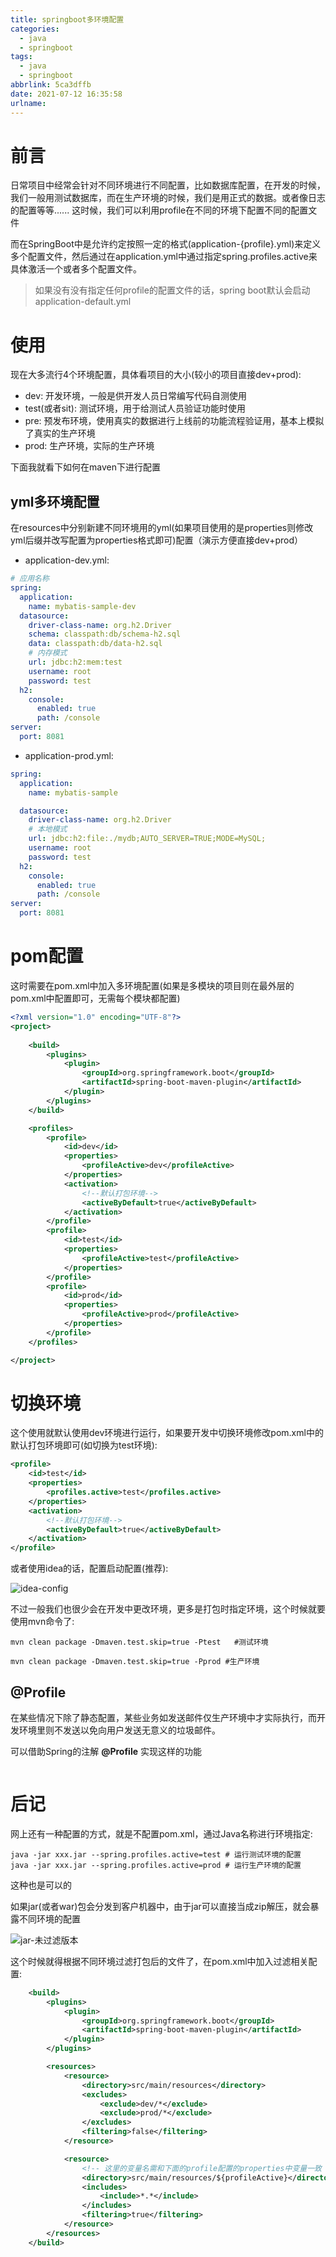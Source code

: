 ```yaml
---
title: springboot多环境配置
categories:
  - java
  - springboot
tags:
  - java
  - springboot
abbrlink: 5ca3dffb
date: 2021-07-12 16:35:58
urlname:
---
```


# 前言

日常项目中经常会针对不同环境进行不同配置，比如数据库配置，在开发的时候，我们一般用测试数据库，而在生产环境的时候，我们是用正式的数据。或者像日志的配置等等......
这时候，我们可以利用profile在不同的环境下配置不同的配置文件

而在SpringBoot中是允许约定按照一定的格式(application-{profile}.yml)来定义多个配置文件，然后通过在application.yml中通过指定spring.profiles.active来具体激活一个或者多个配置文件。

> 如果没有没有指定任何profile的配置文件的话，spring boot默认会启动application-default.yml

 <!-- more -->

# 使用

现在大多流行4个环境配置，具体看项目的大小(较小的项目直接dev+prod):

- dev: 开发环境，一般是供开发人员日常编写代码自测使用
- test(或者sit): 测试环境，用于给测试人员验证功能时使用
- pre: 预发布环境，使用真实的数据进行上线前的功能流程验证用，基本上模拟了真实的生产环境
- prod: 生产环境，实际的生产环境

下面我就看下如何在maven下进行配置

## yml多环境配置

在resources中分别新建不同环境用的yml(如果项目使用的是properties则修改yml后缀并改写配置为properties格式即可)配置（演示方便直接dev+prod）

- application-dev.yml:

```yaml
# 应用名称
spring:
  application:
    name: mybatis-sample-dev
  datasource:
    driver-class-name: org.h2.Driver
    schema: classpath:db/schema-h2.sql
    data: classpath:db/data-h2.sql
    # 内存模式
    url: jdbc:h2:mem:test
    username: root
    password: test
  h2:
    console:
      enabled: true
      path: /console
server:
  port: 8081
```

- application-prod.yml:

```yaml
spring:
  application:
    name: mybatis-sample

  datasource:
    driver-class-name: org.h2.Driver
    # 本地模式
    url: jdbc:h2:file:./mydb;AUTO_SERVER=TRUE;MODE=MySQL;
    username: root
    password: test
  h2:
    console:
      enabled: true
      path: /console
server:
  port: 8081
```

# pom配置

这时需要在pom.xml中加入多环境配置(如果是多模块的项目则在最外层的pom.xml中配置即可，无需每个模块都配置)

```xml
<?xml version="1.0" encoding="UTF-8"?>
<project>
  
    <build>
        <plugins>
            <plugin>
                <groupId>org.springframework.boot</groupId>
                <artifactId>spring-boot-maven-plugin</artifactId>
            </plugin>
        </plugins>
    </build>

    <profiles>
        <profile>
            <id>dev</id>
            <properties>
                <profileActive>dev</profileActive>
            </properties>
            <activation>
                <!--默认打包环境-->
                <activeByDefault>true</activeByDefault>
            </activation>
        </profile>
        <profile>
            <id>test</id>
            <properties>
                <profileActive>test</profileActive>
            </properties>
        </profile>
        <profile>
            <id>prod</id>
            <properties>
                <profileActive>prod</profileActive>
            </properties>
        </profile>
    </profiles>

</project>

```

# 切换环境

这个使用就默认使用dev环境进行运行，如果要开发中切换环境修改pom.xml中的默认打包环境即可(如切换为test环境):

```xml
<profile>
    <id>test</id>
    <properties>
        <profiles.active>test</profiles.active>
    </properties>
    <activation>
        <!--默认打包环境-->
        <activeByDefault>true</activeByDefault>
    </activation>
</profile>
```

或者使用idea的话，配置启动配置(推荐):

![idea-config](idea-config.png)

不过一般我们也很少会在开发中更改环境，更多是打包时指定环境，这个时候就要使用mvn命令了:

```shell
mvn clean package -Dmaven.test.skip=true -Ptest   #测试环境

mvn clean package -Dmaven.test.skip=true -Pprod #生产环境
```

## @Profile

在某些情况下除了静态配置，某些业务如发送邮件仅生产环境中才实际执行，而开发环境里则不发送以免向用户发送无意义的垃圾邮件。

可以借助Spring的注解 **@Profile** 实现这样的功能

```java

```

# 后记

网上还有一种配置的方式，就是不配置pom.xml，通过Java名称进行环境指定: 

```shell
java -jar xxx.jar --spring.profiles.active=test # 运行测试环境的配置
java -jar xxx.jar --spring.profiles.active=prod # 运行生产环境的配置
```

这种也是可以的


如果jar(或者war)包会分发到客户机器中，由于jar可以直接当成zip解压，就会暴露不同环境的配置

![jar-未过滤版本](jar-未过滤版本.png)

这个时候就得根据不同环境过滤打包后的文件了，在pom.xml中加入过滤相关配置:

```xml
    <build>
        <plugins>
            <plugin>
                <groupId>org.springframework.boot</groupId>
                <artifactId>spring-boot-maven-plugin</artifactId>
            </plugin>
        </plugins>

        <resources>
            <resource>
                <directory>src/main/resources</directory>
                <excludes>
                    <exclude>dev/*</exclude>
                    <exclude>prod/*</exclude>
                </excludes>
                <filtering>false</filtering>
            </resource>

            <resource>
                <!-- 这里的变量名需和下面的profile配置的properties中变量一致 -->
                <directory>src/main/resources/${profileActive}</directory>
                <includes>
                    <include>*.*</include>
                </includes>
                <filtering>true</filtering>
            </resource>
        </resources>
    </build>
```